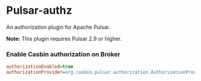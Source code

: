 # Pulsar-authz

An authorization plugin for Apache Pulsar.

**Note:** This plugin requires Pulsar 2.9 or higher. 

### Enable Casbin authorization on Broker

```ini
authorizationEnabled=true
authorizationProvider=org.casbin.pulsar.authorization.AuthorizationProvider
```
